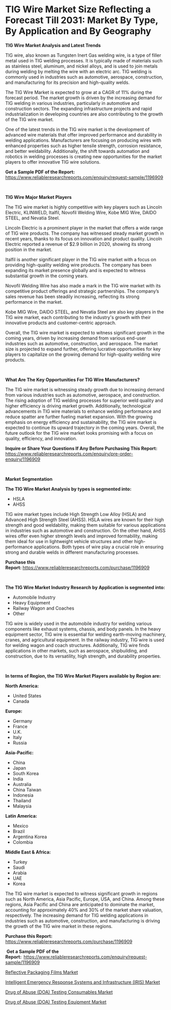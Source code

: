 <p><h1>TIG Wire Market Size Reflecting a Forecast Till 2031: Market By Type, By Application and By Geography</h1></p><p><strong>TIG Wire Market Analysis and Latest Trends</strong></p>
<p><p>TIG wire, also known as Tungsten Inert Gas welding wire, is a type of filler metal used in TIG welding processes. It is typically made of materials such as stainless steel, aluminum, and nickel alloys, and is used to join metals during welding by melting the wire with an electric arc. TIG welding is commonly used in industries such as automotive, aerospace, construction, and manufacturing for its precision and high-quality welds.</p><p>The TIG Wire Market is expected to grow at a CAGR of 11% during the forecast period. The market growth is driven by the increasing demand for TIG welding in various industries, particularly in automotive and construction sectors. The expanding infrastructure projects and rapid industrialization in developing countries are also contributing to the growth of the TIG wire market.</p><p>One of the latest trends in the TIG wire market is the development of advanced wire materials that offer improved performance and durability in welding applications. Manufacturers are focusing on producing wires with enhanced properties such as higher tensile strength, corrosion resistance, and better weldability. Additionally, the shift towards automation and robotics in welding processes is creating new opportunities for the market players to offer innovative TIG wire solutions.</p></p>
<p><strong>Get a Sample PDF of the Report:&nbsp;</strong> <a href="https://www.reliableresearchreports.com/enquiry/request-sample/1196909">https://www.reliableresearchreports.com/enquiry/request-sample/1196909</a></p>
<p>&nbsp;</p>
<p><strong>TIG Wire Major Market Players</strong></p>
<p><p>The TIG wire market is highly competitive with key players such as Lincoln Electric, KLINWELD, Italfil, Novofil Welding Wire, Kobe MIG Wire, DAIDO STEEL, and Nevatia Steel. </p><p>Lincoln Electric is a prominent player in the market that offers a wide range of TIG wire products. The company has witnessed steady market growth in recent years, thanks to its focus on innovation and product quality. Lincoln Electric reported a revenue of $2.9 billion in 2020, showing its strong position in the market. </p><p>Italfil is another significant player in the TIG wire market with a focus on providing high-quality welding wire products. The company has been expanding its market presence globally and is expected to witness substantial growth in the coming years. </p><p>Novofil Welding Wire has also made a mark in the TIG wire market with its competitive product offerings and strategic partnerships. The company’s sales revenue has been steadily increasing, reflecting its strong performance in the market. </p><p>Kobe MIG Wire, DAIDO STEEL, and Nevatia Steel are also key players in the TIG wire market, each contributing to the industry's growth with their innovative products and customer-centric approach. </p><p>Overall, the TIG wire market is expected to witness significant growth in the coming years, driven by increasing demand from various end-user industries such as automotive, construction, and aerospace. The market size is projected to expand further, offering lucrative opportunities for key players to capitalize on the growing demand for high-quality welding wire products.</p></p>
<p>&nbsp;</p>
<p><strong>What Are The Key Opportunities For TIG Wire Manufacturers?</strong></p>
<p><p>The TIG wire market is witnessing steady growth due to increasing demand from various industries such as automotive, aerospace, and construction. The rising adoption of TIG welding processes for superior weld quality and higher efficiency is driving market growth. Additionally, technological advancements in TIG wire materials to enhance welding performance and reduce spatter are further fueling market expansion. With the growing emphasis on energy efficiency and sustainability, the TIG wire market is expected to continue its upward trajectory in the coming years. Overall, the future outlook for the TIG wire market looks promising with a focus on quality, efficiency, and innovation.</p></p>
<p><strong>Inquire or Share Your Questions If Any Before Purchasing This Report:</strong> <a href="https://www.reliableresearchreports.com/enquiry/pre-order-enquiry/1196909">https://www.reliableresearchreports.com/enquiry/pre-order-enquiry/1196909</a></p>
<p>&nbsp;</p>
<p><strong>Market Segmentation</strong></p>
<p><strong>The TIG Wire Market Analysis by types is segmented into:</strong></p>
<p><ul><li>HSLA</li><li>AHSS</li></ul></p>
<p><p>TIG wire market types include High Strength Low Alloy (HSLA) and Advanced High Strength Steel (AHSS). HSLA wires are known for their high strength and good weldability, making them suitable for various applications in industries such as automotive and construction. On the other hand, AHSS wires offer even higher strength levels and improved formability, making them ideal for use in lightweight vehicle structures and other high-performance applications. Both types of wire play a crucial role in ensuring strong and durable welds in different manufacturing processes.</p></p>
<p><strong>Purchase this Report:&nbsp;</strong><a href="https://www.reliableresearchreports.com/purchase/1196909">https://www.reliableresearchreports.com/purchase/1196909</a></p>
<p>&nbsp;</p>
<p><strong>The TIG Wire Market Industry Research by Application is segmented into:</strong></p>
<p><ul><li>Automobile Industry</li><li>Heavy Equipment</li><li>Railway Wagon and Coaches</li><li>Other</li></ul></p>
<p><p>TIG wire is widely used in the automobile industry for welding various components like exhaust systems, chassis, and body panels. In the heavy equipment sector, TIG wire is essential for welding earth-moving machinery, cranes, and agricultural equipment. In the railway industry, TIG wire is used for welding wagon and coach structures. Additionally, TIG wire finds applications in other markets, such as aerospace, shipbuilding, and construction, due to its versatility, high strength, and durability properties.</p></p>
<p>&nbsp;</p>
<p><strong>In terms of Region, the TIG Wire Market Players available by Region are:</strong></p>
<p>
    <p> <strong> North America: </strong>
        <ul>
            <li>United States</li>
            <li>Canada</li>
        </ul>
        </p> 
    <p> <strong> Europe: </strong>
        <ul>
            <li>Germany</li>
            <li>France</li>
            <li>U.K.</li>
            <li>Italy</li>
            <li>Russia</li>
        </ul>
        </p> 
    <p> <strong> Asia-Pacific: </strong>
        <ul>
            <li>China</li>
            <li>Japan</li>
            <li>South Korea</li>
            <li>India</li>
            <li>Australia</li>
            <li>China Taiwan</li>
            <li>Indonesia</li>
            <li>Thailand</li>
            <li>Malaysia</li>
        </ul>
        </p> 
    <p> <strong> Latin America: </strong>
        <ul>
            <li>Mexico</li>
            <li>Brazil</li>
            <li>Argentina Korea</li>
            <li>Colombia</li>
        </ul>
        </p> 
    <p> <strong> Middle East & Africa: </strong>
        <ul>
            <li>Turkey</li>
            <li>Saudi</li>
            <li>Arabia</li>
            <li>UAE</li>
            <li>Korea</li>
        </ul>
    </p>
    </p>
<p><p>The TIG wire market is expected to witness significant growth in regions such as North America, Asia Pacific, Europe, USA, and China. Among these regions, Asia Pacific and China are anticipated to dominate the market, accounting for approximately 40% and 30% of the market share valuation, respectively. The increasing demand for TIG welding applications in industries such as automotive, construction, and manufacturing is driving the growth of the TIG wire market in these regions.</p></p>
<p><strong>Purchase this Report: </strong><a href="https://www.reliableresearchreports.com/purchase/1196909">https://www.reliableresearchreports.com/purchase/1196909</a></p>
<p>&nbsp;<strong>Get a Sample PDF of the Report:&nbsp;&nbsp;</strong><a href="https://www.reliableresearchreports.com/enquiry/request-sample/1196909">https://www.reliableresearchreports.com/enquiry/request-sample/1196909</a></p>
<p><strong></strong></p>
<p><p><a href="https://military-diascia-e68.notion.site/Reflective-Packaging-Films-Market-Challenges-Opportunities-and-Growth-Drivers-and-Major-Market-Pl-cbb2997067af48848b0dc7c512918a5b">Reflective Packaging Films Market</a></p><p><a href="https://view.publitas.com/reportprime-1/global-intelligent-emergency-response-systems-and-infrastructure-iris-market-size-and-market-trends-insights-and-projections-from-2024-to-2031/">Intelligent Emergency Response Systems and Infrastructure (IRIS) Market</a></p><p><a href="https://view.publitas.com/reportprime-1/drug-of-abuse-doa-testing-consumables-market-size-growing-and-forecasted-for-period-from-2024-2031-and-provides-complete-market-analysis-of-this-market/">Drug of Abuse (DOA) Testing Consumables Market</a></p><p><a href="https://view.publitas.com/reportprime-1/global-drug-of-abuse-doa-testing-equipment-market-size-and-market-trends-insights-and-projections-from-2024-to-2031/">Drug of Abuse (DOA) Testing Equipment Market</a></p></p>
